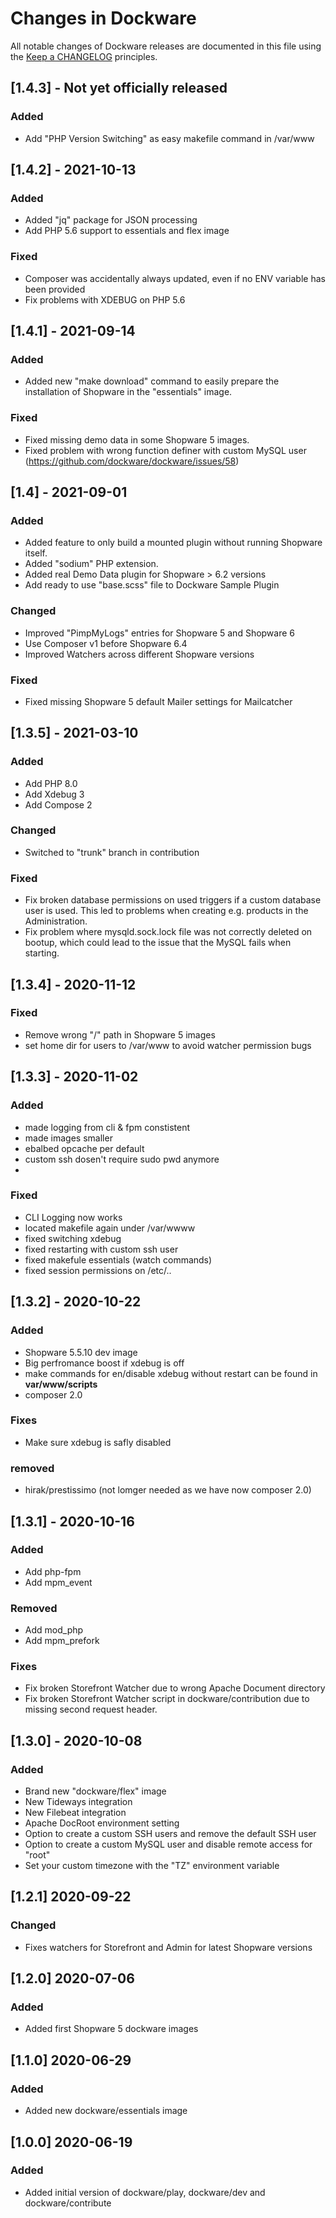 # Changes in Dockware

All notable changes of Dockware releases are documented in this file 
using the [Keep a CHANGELOG](https://keepachangelog.com/) principles.

## [1.4.3] - Not yet officially released

### Added
- Add "PHP Version Switching" as easy makefile command in /var/www

## [1.4.2] - 2021-10-13

### Added
- Added "jq" package for JSON processing
- Add PHP 5.6 support to essentials and flex image

### Fixed
- Composer was accidentally always updated, even if no ENV variable has been provided
- Fix problems with XDEBUG on PHP 5.6

## [1.4.1] - 2021-09-14

### Added
- Added new "make download" command to easily prepare the installation of Shopware in the "essentials" image.

### Fixed
- Fixed missing demo data in some Shopware 5 images.
- Fixed problem with wrong function definer with custom MySQL user (https://github.com/dockware/dockware/issues/58)

## [1.4] - 2021-09-01

### Added
- Added feature to only build a mounted plugin without running Shopware itself.
- Added "sodium" PHP extension.
- Added real Demo Data plugin for Shopware > 6.2 versions
- Add ready to use "base.scss" file to Dockware Sample Plugin

### Changed
- Improved "PimpMyLogs" entries for Shopware 5 and Shopware 6
- Use Composer v1 before Shopware 6.4
- Improved Watchers across different Shopware versions

### Fixed
- Fixed missing Shopware 5 default Mailer settings for Mailcatcher

## [1.3.5] - 2021-03-10

### Added
  - Add PHP 8.0
  - Add Xdebug 3
  - Add Compose 2

### Changed
  - Switched to "trunk" branch in contribution

### Fixed
  - Fix broken database permissions on used triggers if a custom database user is used.
    This led to problems when creating e.g. products in the Administration.
  - Fix problem where mysqld.sock.lock file was not correctly deleted on bootup, which could 
    lead to the issue that the MySQL fails when starting.
  

## [1.3.4] - 2020-11-12

### Fixed
  - Remove wrong "/" path in Shopware 5 images
  - set home dir for users to /var/www to avoid watcher permission bugs
  
  
## [1.3.3] - 2020-11-02
### Added
 - made logging from cli & fpm constistent 
 - made images smaller
 - ebalbed opcache per default
 - custom ssh dosen't require sudo pwd anymore
 - 
 
### Fixed
  - CLI Logging now works 
  - located makefile again under /var/wwww
  - fixed switching xdebug
  - fixed restarting with custom ssh user
  - fixed makefule essentials (watch commands)
  - fixed session permissions on /etc/..

## [1.3.2] - 2020-10-22
### Added
 - Shopware 5.5.10 dev image
 - Big perfromance boost if xdebug is off
 - make commands for en/disable xdebug without restart can be found in **var/www/scripts**
 - composer 2.0
 
### Fixes
 - Make sure xdebug is safly disabled
 
 ### removed
 - hirak/prestissimo (not lomger needed as we have now composer 2.0)

## [1.3.1] - 2020-10-16

### Added
- Add php-fpm
- Add mpm_event

### Removed
- Add mod_php
- Add mpm_prefork 
 
### Fixes
- Fix broken Storefront Watcher due to wrong Apache Document directory
- Fix broken Storefront Watcher script in dockware/contribution due to missing second request header.

## [1.3.0] - 2020-10-08

### Added
- Brand new "dockware/flex" image
- New Tideways integration
- New Filebeat integration
- Apache DocRoot environment setting
- Option to create a custom SSH users and remove the default SSH user
- Option to create a custom MySQL user and disable remote access for "root"
- Set your custom timezone with the "TZ" environment variable

## [1.2.1] 2020-09-22

### Changed

* Fixes watchers for Storefront and Admin for latest Shopware versions

## [1.2.0] 2020-07-06

### Added

* Added first Shopware 5 dockware images

## [1.1.0] 2020-06-29

### Added

* Added new dockware/essentials image

## [1.0.0] 2020-06-19

### Added

* Added initial version of dockware/play, dockware/dev and dockware/contribute
